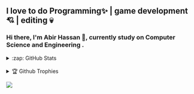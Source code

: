 ## I love to do Programming✨ | game development💘 | editing 💀
### Hi there, I'm Abir Hassan 👦, currently study on Computer Science and Engineering .

<div>
  <details>
    <summary>:zap: GitHub Stats</summary>
    <img align="left" alt="Abir's GitHub Stats" src="https://github-readme-stats.vercel.app/api?username=XAbirHasan&&show_icons=true&hide_border=true">
  </details>
</div>
<br>
<div>
  <details>
    <summary>🏆 Github Trophies </summary>
    <img align="left" alt="Abir's Github Trophies" src="https://github-profile-trophy.vercel.app/?username=XAbirHasan&&show_icons=true&theme=dracula">
  </details>
</div>


![](https://komarev.com/ghpvc/?username=XAbirHasan&color=brightgreen)

<!--
**XAbirHasan/XAbirHasan** is a ✨ _special_ ✨ repository because its `README.md` (this file) appears on your GitHub profile.

Here are some ideas to get you started:

- 🔭 I’m currently working on ...
- 🌱 I’m currently learning ...
- 👯 I’m looking to collaborate on ...
- 🤔 I’m looking for help with ...
- 💬 Ask me about ...
- 📫 How to reach me: ...
- 😄 Pronouns: ...
- ⚡ Fun fact: ...
-->
